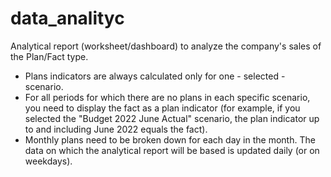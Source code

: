 # data_analityc
Analytical report (worksheet/dashboard) to analyze the company's sales of the Plan/Fact type.
- Plans indicators are always calculated only for one - selected - scenario.
- For all periods for which there are no plans in each specific scenario, you need to display the fact as a plan indicator (for example, if you selected the "Budget 2022 June Actual" scenario, the plan indicator up to and including June 2022 equals the fact).
- Monthly plans need to be broken down for each day in the month.
The data on which the analytical report will be based is updated daily (or on weekdays).
